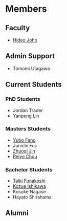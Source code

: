# Members

## Faculty

* [Hideo Joho](https://docs.joholab.com/hideo/v/en/)

## Admin Support

* Tomomi Utagawa

## Current Students

### PhD Students

* Jordan Trader
* Yanpeng Lin

### Masters Students

* [Yubo Fang](https://docs.joholab.com/yubo/)
* Junichi Fuji
* [Zhuoqi Jin](https://docs.joholab.com/zhuoqi/)
* [Reiyo Chou](https://docs.joholab.com/reiyo/)

### Bachelor Students

* [Taiki Funakoshi](https://docs.joholab.com/taiki/)
* [Kozue Ishikawa](https://docs.joholab.com/kozue/)
* Kosuke Nagase
* Hayato Shirahama

## Alumni

